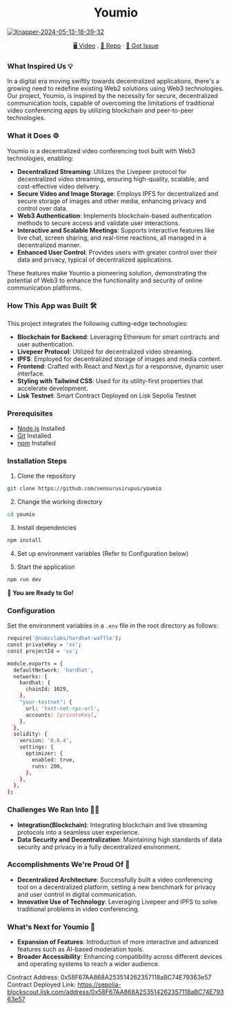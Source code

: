 <p align="center">
 
</p>

<h1 align="center">Youmio</h1>
<a href='https://postimg.cc/2bKTYMXS' target='_blank'><img src='https://i.postimg.cc/hvSYLqLT/Xnapper-2024-05-13-18-39-32.png' border='0' alt='Xnapper-2024-05-13-18-39-32'/></a>
<p align="center">
    <a href="https://youtu.be/FwV3H47Wsuk" title="Tutorial Video">🖥️ Video</a>
    .
    <a href="https://github.com/sensurusirupus/youmio" title="GitHub Repository">📂 Repo</a>
    ·
    <a href="https://github.com/sensurusirupus/youmio/issues" title="🐛Report Bug/🎊Request Feature">🚀 Got Issue</a>
</p>

### What Inspired Us 💡

In a digital era moving swiftly towards decentralized applications, there's a growing need to redefine existing Web2 solutions using Web3 technologies. Our project, Youmio, is inspired by the necessity for secure, decentralized communication tools, capable of overcoming the limitations of traditional video conferencing apps by utilizing blockchain and peer-to-peer technologies.

### What it Does ⚙️

Youmio is a decentralized video conferencing tool built with Web3 technologies, enabling:

- **Decentralized Streaming**: Utilizes the Livepeer protocol for decentralized video streaming, ensuring high-quality, scalable, and cost-effective video delivery.
- **Secure Video and Image Storage**: Employs IPFS for decentralized and secure storage of images and other media, enhancing privacy and control over data.
- **Web3 Authentication**: Implements blockchain-based authentication methods to secure access and validate user interactions.
- **Interactive and Scalable Meetings**: Supports interactive features like live chat, screen sharing, and real-time reactions, all managed in a decentralized manner.
- **Enhanced User Control**: Provides users with greater control over their data and privacy, typical of decentralized applications.

These features make Youmio a pioneering solution, demonstrating the potential of Web3 to enhance the functionality and security of online communication platforms.

### How This App was Built 🛠️

This project integrates the following cutting-edge technologies:

- **Blockchain for Backend**: Leveraging Ethereum for smart contracts and user authentication.
- **Livepeer Protocol**: Utilized for decentralized video streaming.
- **IPFS**: Employed for decentralized storage of images and media content.
- **Frontend**: Crafted with React and Next.js for a responsive, dynamic user interface.
- **Styling with Tailwind CSS**: Used for its utility-first properties that accelerate development.
- **Lisk Testnet**: Smart Contract Deployed on Lisk Sepolia Testnet

### Prerequisites

- [Node.js](https://nodejs.org/en/) Installed
- [Git](https://git-scm.com/) Installed
- [npm](https://www.npmjs.com/) Installed

### Installation Steps

1. Clone the repository

```Bash
git clone https://github.com/sensurusirupus/youmio
```

2. Change the working directory

```Bash
cd youmio
```

3. Install dependencies

```Bash
npm install
```

4. Set up environment variables (Refer to Configuration below)

5. Start the application

```Bash
npm run dev
```

**🎇 You are Ready to Go!**

### Configuration

Set the environment variables in a `.env` file in the root directory as follows:

```Bash
require('@nomiclabs/hardhat-waffle');
const privateKey = 'xx';
const projectId = 'xx';

module.exports = {
  defaultNetwork: 'hardhat',
  networks: {
    hardhat: {
      chainId: 1029,
    },
    "your-testnet": {
      url: 'test-net-rpc-url',
      accounts: [privateKey],
    },
  },
  solidity: {
    version: '0.8.4',
    settings: {
      optimizer: {
        enabled: true,
        runs: 200,
      },
    },
  },
};
```

### Challenges We Ran Into 🧗‍♂️

- **Integration(Blockchain)**: Integrating blockchain and live streaming protocols into a seamless user experience.
- **Data Security and Decentralization**: Maintaining high standards of data security and privacy in a fully decentralized environment.

### Accomplishments We're Proud Of 💪

- **Decentralized Architecture**: Successfully built a video conferencing tool on a decentralized platform, setting a new benchmark for privacy and user control in digital communication.
- **Innovative Use of Technology**: Leveraging Livepeer and IPFS to solve traditional problems in video conferencing.

### What's Next for Youmio 🔮

- **Expansion of Features**: Introduction of more interactive and advanced features such as AI-based moderation tools.
- **Broader Accessibility**: Enhancing compatibility across different devices and operating systems to reach a wider audience.

Contract Address: 0x58F67AA868A253514262357118aBC74E79363e57
Contract Deployed Link: https://sepolia-blockscout.lisk.com/address/0x58F67AA868A253514262357118aBC74E79363e57

